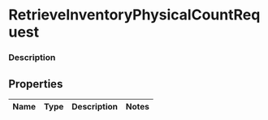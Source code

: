 
# RetrieveInventoryPhysicalCountRequest

### Description



## Properties
Name | Type | Description | Notes
------------ | ------------- | ------------- | -------------



